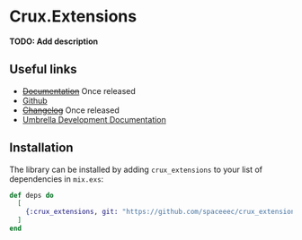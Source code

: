 # Crux.Extensions

**TODO: Add description**

## Useful links

 - ~~[Documentation](https://hexdocs.pm/crux_extensions/0.1.0/)~~ Once released
 - [Github](https://github.com/SpaceEEC/crux_extensions/)
 - ~~[Changelog](https://github.com/SpaceEEC/crux_extensions/releases/tag/0.1.0/)~~ Once released
 - [Umbrella Development Documentation](https://crux.randomly.space/Crux.Extensions.html)

## Installation

The library can be installed by adding `crux_extensions` to your list of dependencies in `mix.exs`:

```elixir
def deps do
  [
    {:crux_extensions, git: "https://github.com/spaceeec/crux_extensions"}
  ]
end
```
